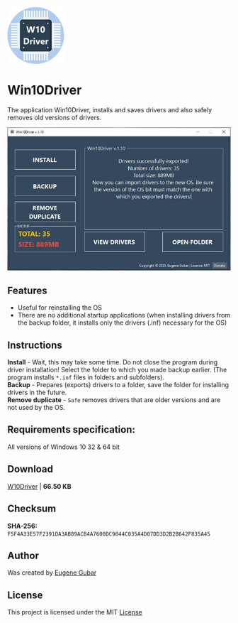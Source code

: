 ![Win10Driver logo](https://github.com/Eugene-Gubar/W10Driver/blob/master/Win10Driver-128%20(o).png)

# Win10Driver

The application Win10Driver, installs and saves drivers and also safely removes old versions of drivers.

![Win10Driver main image](https://github.com/Eugene-Gubar/W10Driver/blob/master/Win10Driver-screen(1).png)

## Features
* Useful for reinstalling the OS
* There are no additional startup applications
  (when installing drivers from the backup folder, it installs only the drivers (.inf) necessary for the OS)

## Instructions
**Install** - Wait, this may take some time. Do not close the program during driver installation!
Select the folder to which you made backup earlier. (The program installs `*.inf` files in folders and subfolders).\
**Backup** - Prepares (exports) drivers to a folder, save the folder for installing drivers in the future.\
**Remove duplicate** - `Safe` removes drivers that are older versions and are not used by the OS.

## Requirements specification:
All versions of Windows 10 32 & 64 bit

## Download
[W10Driver](https://github.com/Eugene-Gubar/W10Driver/raw/master/W10Driver.exe) | **66.50 KB**

## Checksum
**SHA-256:** `F5F4A33E57F2391DA3AB89ACB4A7600DC9044C035A4D07DD3D2B2B642F835A45`

## Author
Was created by [Eugene Gubar](https://github.com/Eugene-Gubar)

## License
This project is licensed under the MIT [License](https://github.com/Eugene-Gubar/W10Driver/blob/master/LICENSE)
